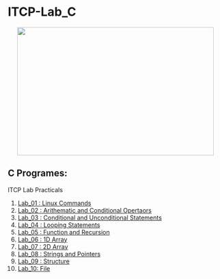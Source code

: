 # ITCP-Lab_C
<p align="center">
  <img width="460" height="300" src="![c](https://user-images.githubusercontent.com/84805840/122441108-da674600-cfba-11eb-8d18-f0cc06082a23.jpg)">
</p>

## C Programes:
ITCP Lab Practicals
1. [Lab_01 : Linux Commands](https://github.com/harshchouhan3122/ITCP-Lab_C/blob/master/Lab_01.md)
2. [Lab_02 : Arithematic and Conditional Opertaors](https://github.com/harshchouhan3122/ITCP-Lab_C/blob/master/Lab_02.c)
3. [Lab_03 : Conditional and Unconditional Statements](https://github.com/harshchouhan3122/ITCP-Lab_C/blob/master/Lab_03.c)
4. [Lab_04 : Looping Statements](https://github.com/harshchouhan3122/ITCP-Lab_C/blob/master/Lab_04.c)
5. [Lab_05 : Function and Recursion](https://github.com/harshchouhan3122/ITCP-Lab_C/blob/master/Lab_05.c)
6. [Lab_06 : 1D Array](https://github.com/harshchouhan3122/ITCP-Lab_C/blob/master/Lab_06.c)
7. [Lab_07 : 2D Array](https://github.com/harshchouhan3122/ITCP-Lab_C/blob/master/Lab_07.c)
8. [Lab_08 : Strings and Pointers](https://github.com/harshchouhan3122/ITCP-Lab_C/blob/master/Lab_08.c)
9. [Lab_09 : Structure](https://github.com/harshchouhan3122/ITCP-Lab_C/blob/master/Lab_09.c)
10. [Lab_10: File](https://github.com/harshchouhan3122/ITCP-Lab_C/blob/master/Lab_10.c)
